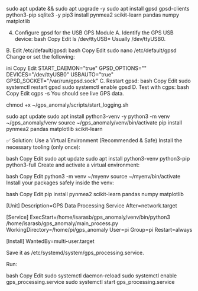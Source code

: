 sudo apt update && sudo apt upgrade -y
sudo apt install gpsd gpsd-clients python3-pip sqlite3 -y
pip3 install pynmea2 scikit-learn pandas numpy matplotlib

 4. Configure gpsd for the USB GPS Module
A. Identify the GPS USB device:
bash
Copy
Edit
ls /dev/ttyUSB*
Usually /dev/ttyUSB0.

B. Edit /etc/default/gpsd:
bash
Copy
Edit
sudo nano /etc/default/gpsd
Change or set the following:

ini
Copy
Edit
START_DAEMON="true"
GPSD_OPTIONS=""
DEVICES="/dev/ttyUSB0"
USBAUTO="true"
GPSD_SOCKET="/var/run/gpsd.sock"
C. Restart gpsd:
bash
Copy
Edit
sudo systemctl restart gpsd
sudo systemctl enable gpsd
D. Test with cgps:
bash
Copy
Edit
cgps -s
You should see live GPS data.

chmod +x ~/gps_anomaly/scripts/start_logging.sh

sudo apt update
sudo apt install python3-venv -y
python3 -m venv ~/gps_anomaly/venv
source ~/gps_anomaly/venv/bin/activate
pip install pynmea2 pandas matplotlib scikit-learn

✅ Solution: Use a Virtual Environment (Recommended & Safe)
Install the necessary tooling (only once):

bash
Copy
Edit
sudo apt update
sudo apt install python3-venv python3-pip python3-full
Create and activate a virtual environment:

bash
Copy
Edit
python3 -m venv ~/myenv
source ~/myenv/bin/activate
Install your packages safely inside the venv:

bash
Copy
Edit
pip install pynmea2 scikit-learn pandas numpy matplotlib



[Unit]
Description=GPS Data Processing Service
After=network.target

[Service]
ExecStart=/home/isarasb/gps_anomaly/venv/bin/python3 /home/isarasb/gps_anomaly/main_process.py
WorkingDirectory=/home/pi/gps_anomaly
User=pi
Group=pi
Restart=always

[Install]
WantedBy=multi-user.target

Save it as /etc/systemd/system/gps_processing.service.

Run:

bash
Copy
Edit
sudo systemctl daemon-reload
sudo systemctl enable gps_processing.service
sudo systemctl start gps_processing.service